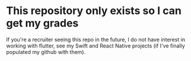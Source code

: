 # This repository only exists so I can get my grades
If you're a recruiter seeing this repo in the future, I do not have interest in working with flutter, see my Swift and React Native projects (if I've finally populated my github with them).